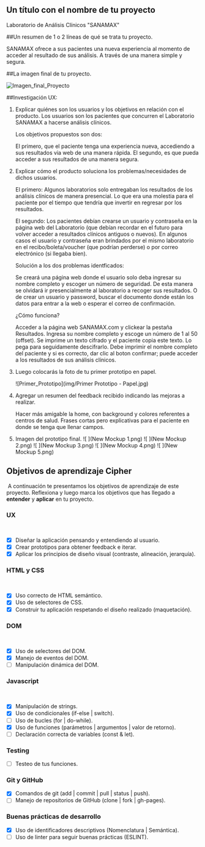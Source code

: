 ## Un título con el nombre de tu proyecto

Laboratorio de Análisis Clínicos "SANAMAX"

##Un resumen de 1 o 2 líneas de qué se trata tu proyecto.

SANAMAX ofrece a sus pacientes una nueva experiencia al momento de acceder al
resultado de sus análisis. A través de una manera simple y segura.

##La imagen final de tu proyecto.

![Imagen_final_Proyecto](img/Screenshot_1.png)

##Investigación UX:

1. Explicar quiénes son los usuarios y los objetivos en relación con el
   producto.
      Los usuarios son los pacientes que concurren el Laboratorio SANAMAX a
      hacerse análisis clínicos.

      Los objetivos propuestos son dos:

      El primero, que el paciente tenga una experiencia nueva, accediendo a sus
      resultados via web de una manera rápida.
      El segundo, es que pueda acceder a sus resultados de una manera segura.

2. Explicar cómo el producto soluciona los problemas/necesidades de dichos
   usuarios.

      El primero:
      Algunos laboratorios solo entregaban los resultados de los análisis
      clínicos de manera presencial. Lo que era una molestia para el paciente
      por el tiempo que tendría que invertir en regresar por los resultados.

      El segundo:
      Los pacientes debían crearse un usuario y contraseña en la página web del
      Laboratorio (que debían recordar en el futuro para volver acceder a
      resultados clínicos antiguos o nuevos). En algunos casos el usuario y
      contraseña eran brindados por el mismo laboratorio en el
      recibo/boleta/voucher (que podrían perderse) o por correo electrónico
      (si llegaba bien).

      Solución a los dos problemas identficados:

      Se creará una página web donde el usuario solo deba ingresar su nombre
      completo y escoger un número de seguridad. De esta manera se olvidará ir
      presencialmente al laboratorio a recoger sus resultados. O de
      crear un usuario y password, buscar el documento donde están los
      datos para entrar a la web o esperar el correo de confirmación.

      ¿Cómo funciona?

      Acceder a la página web SANAMAX.com y clickear la pestaña Resultados.
      Ingresa su nombre completo y escoge un número de 1 al 50 (offset).
      Se imprime un texto cifrado y el paciente copia este texto.
      Lo pega para seguidamente descifrarlo.
      Debe imprimir el nombre completo del paciente y si es correcto,
      dar clic al boton confirmar; puede acceder a los resultados de sus
      análisis clínicos.

3. Luego colocarás la foto de tu primer prototipo en papel.

    ![Primer_Prototipo](img/Primer Prototipo - Papel.jpg)


4. Agregar un resumen del feedback recibido indicando las mejoras a realizar.

    Hacer más amigable la home, con background y colores referentes a centros
    de salud.
    Frases cortas pero explicativas para el paciente en donde se tenga que
    llenar campos.

5. Imagen del prototipo final.
  ![ ](New Mockup 1.png)
  ![ ](New Mockup 2.png)
  ![ ](New Mockup 3.png)
  ![ ](New Mockup 4.png)
  ![ ](New Mockup 5.png)

  ## Objetivos de aprendizaje Cipher
  ​
  A continuación te presentamos los objetivos de aprendizaje de este proyecto.
  Reflexiona y luego marca los objetivos que has llegado a **entender** y
  **aplicar** en tu proyecto.
  ​
  ### UX
  ​
  - [x] Diseñar la aplicación pensando y entendiendo al usuario.
  - [x] Crear prototipos para obtener feedback e iterar.
  - [x] Aplicar los principios de diseño visual (contraste, alineación, jerarquía).
  ​
  ### HTML y CSS
  ​
  - [x] Uso correcto de HTML semántico.
  - [x] Uso de selectores de CSS.
  - [x] Construir tu aplicación respetando el diseño realizado (maquetación).
  ​
  ### DOM
  ​
  - [x] Uso de selectores del DOM.
  - [x] Manejo de eventos del DOM.
  - [ ] Manipulación dinámica del DOM.
  ​
  ### Javascript
  ​
  - [x] Manipulación de strings.
  - [x] Uso de condicionales (if-else | switch).
  - [ ] Uso de bucles (for | do-while).
  - [x] Uso de funciones (parámetros | argumentos | valor de retorno).
  - [ ] Declaración correcta de variables (const & let).
  ​
  ### Testing
  - [ ] Testeo de tus funciones.
  ​
  ### Git y GitHub
  - [x] Comandos de git (add | commit | pull | status | push).
  - [ ] Manejo de repositorios de GitHub (clone | fork | gh-pages).
  ​
  ### Buenas prácticas de desarrollo
  - [x] Uso de identificadores descriptivos (Nomenclatura | Semántica).
  - [ ] Uso de linter para seguir buenas prácticas (ESLINT).
